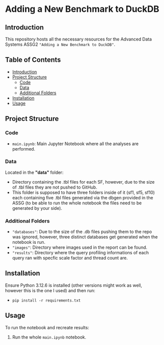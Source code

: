 # Adding a New Benchmark to DuckDB

## Introduction
This repository hosts all the necessary resources for the Advanced Data Systems ASSG2 ``"Adding a New Benchmark to DuckDB"``.

## Table of Contents
- [Introduction](#introduction)
- [Project Structure](#project-structure)
  - [Code](#code)
  - [Data](#data)
  - [Additional Folders](#additional-folders)
- [Installation](#installation)
- [Usage](#usage)

## Project Structure

### Code
- `main.ipynb`: Main Jupyter Notebook where all the analyses are performed.

### Data
Located in the **"data"** folder:
- Directory containing the .tbl files for each SF, however, due to the size of .tbl files they are not pushed to GitHub.
- This folder is supposed to have three folders inside of it (sf1, sf5, sf10) each containing five .tbl files generated via the dbgen provided in the ASSG (to be able to run the whole notebook the files need to be generated by your side).

### Additional Folders
- `"databases"`: Due to the size of the .db files pushing them to the repo was ignored, however, three distinct databases get generated when the notebook is run.
- `"images"`: Directory where images used in the report can be found.
- `"results"`: Directory where the query profiling informations of each query ran with specfic scale factor and thread count are.


## Installation
Ensure Python 3.12.6 is installed (other versions might work as well, however this is the one I used) and then run:
- `pip install -r requirements.txt`

## Usage
To run the notebook and recreate results:
1. Run the whole `main.ipynb` notebook.